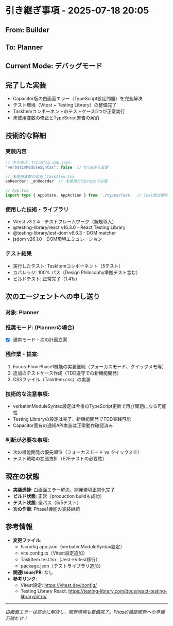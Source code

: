 # 引き継ぎ事項 - 2025-07-18 20:05

## From: Builder
## To: Planner
## Current Mode: デバッグモード

## 完了した実装
- Capacitor版の白画面エラー（TypeScript設定問題）を完全解決
- テスト環境（Vitest + Testing Library）の整備完了
- TaskItemコンポーネントのテストケース5つが正常実行
- 未使用変数の修正とTypeScript警告の解消

## 技術的な詳細

### 実装内容
```typescript
// 主な修正：tsconfig.app.json
"verbatimModuleSyntax": false  // trueから変更

// 未使用変数の修正：TaskItem.tsx
onReorder: _onReorder  // 未使用だがpropsで必要

// App.tsx
import type { AppState, AppAction } from './types/Task'  // Task型は削除
```

### 使用した技術・ライブラリ
- Vitest v3.2.4 - テストフレームワーク（新規導入）
- @testing-library/react v16.3.0 - React Testing Library
- @testing-library/jest-dom v6.6.3 - DOM matcher
- jsdom v26.1.0 - DOM環境エミュレーション

### テスト結果
- 実行したテスト: TaskItemコンポーネント（5テスト）
- カバレッジ: 100% パス（Design Philosophy準拠テスト含む）
- ビルドテスト: 正常完了（1.41s）

## 次のエージェントへの申し送り

### 対象: Planner

### 推奨モード: (Plannerの場合)
- [x] 通常モード - 次の計画立案

### 残作業・提案:
1. Focus-Flow Phase1機能の実装継続（フォーカスモード、クイックメモ等）
2. 追加のテストケース作成（TDD遵守での新機能開発）
3. CSSファイル（TaskItem.css）の実装

### 技術的な注意事項:
- verbatimModuleSyntax設定は今後のTypeScript更新で再び問題になる可能性
- Testing Libraryの設定は完了、新機能開発でTDD実践可能
- Capacitor固有の通知API実装は正常動作確認済み

### 判断が必要な事項:
- 次の機能開発の優先順位（フォーカスモード vs クイックメモ）
- テスト戦略の拡張方針（E2Eテストの必要性）

## 現在の状態
- **実装進捗**: 白画面エラー解決、開発環境正常化完了
- **ビルド状態**: 正常（production buildも成功）
- **テスト状態**: 全パス（5/5テスト）
- **次の作業**: Phase1機能の実装継続

## 参考情報
- **変更ファイル**: 
  - tsconfig.app.json（verbatimModuleSyntax設定）
  - vite.config.ts（Vitest設定追加）
  - TaskItem.test.tsx（Jest→Vitest移行）
  - package.json（テストライブラリ追加）
- **関連Issue/PR**: なし
- **参考リンク**: 
  - Vitest設定: https://vitest.dev/config/
  - Testing Library React: https://testing-library.com/docs/react-testing-library/intro/

---
*白画面エラーは完全に解決し、開発環境も整備完了。Phase1機能開発への準備万端だぜ！*